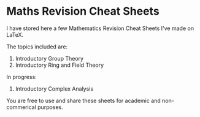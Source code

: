 # Maths Revision Cheat Sheets
I have stored here a few Mathematics Revision Cheat Sheets I've made on LaTeX. 

The topics included are:
1. Introductory Group Theory
2. Introductory Ring and Field Theory

In progress:
1. Introductory Complex Analysis

You are free to use and share these sheets for academic and non-commerical purposes.
